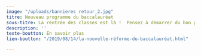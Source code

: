 ```yaml
---
image: "/uploads/bannieres retour_2.jpg"
titre: Nouveau programme du baccalauréat
sous-titre: La rentrée des classes est là !  Pensez à démarrer du bon pied !
description: ''
texte-boutton: En savoir plus
lien-boutton: "/2019/08/14/la-nouvelle-réforme-du-baccalauréat.html"

---
```

